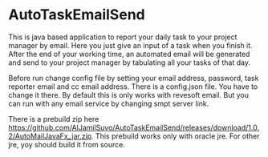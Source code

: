 # AutoTaskEmailSend

This is java based application to report your daily task to your project manager by email. Here you just give an input of a task when you finish it. After the end of your working time, an automated email will be generated and send to your project manager by tabulating all your tasks of that day. 

Before run change config file by setting your email address, password, task reporter email and cc email address. There is a config.json file. You have to change it there.
By default this is only works with revesoft email. But you can run with any email service by changing smpt server link.

There is a prebuild zip here https://github.com/AlJamilSuvo/AutoTaskEmailSend/releases/download/1.0.2/AutoMailJavaFx_jar.zip. This prebuild works only with oracle jre. For other jre, yoy should build it from source.  
